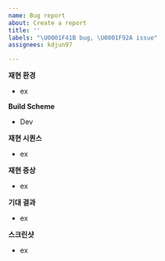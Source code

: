 ```yaml
---
name: Bug report
about: Create a report
title: ''
labels: "\U0001F41B bug, \U0001F92A issue"
assignees: kdjun97

---
```


**재현 환경**  
- ex

**Build Scheme**  
- Dev

**재현 시퀀스**  
- ex

**재현 증상**  
- ex

**기대 결과**  
- ex

**스크린샷**  
- ex
